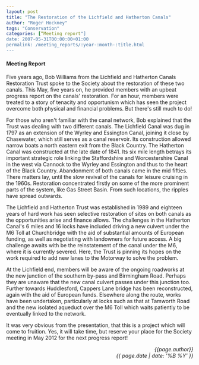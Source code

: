 ```yaml
---
layout: post
title: "The Restoration of the Lichfield and Hatherton Canals"
author: "Roger Hockney"
tags: "Conservation"
categories: [“Meeting report"]
date: 2007-05-31T00:00:00+01:00
permalink: /meeting_reports/:year-:month-:title.html
---
```

#### Meeting Report ####

Five years ago, Bob Williams from the Lichfield and Hatherton Canals Restoration Trust spoke to the Society about the restoration of these two canals. This May, five years on, he provided members with an upbeat progress report on the canals' restoration. For an hour, members were treated to a story of tenacity and opportunism which has seen the project overcome both physical and financial problems. But there's still much to do! 

For those who aren't familiar with the canal network, Bob explained that the Trust was dealing with two different canals. The Lichfield Canal was dug in 1797 as an extension of the Wyrley and Essington Canal, joining it close by Chasewater, which still serves as a canal reservoir. Its construction allowed narrow boats a north eastern exit from the Black Country. The Hatherton Canal was constructed at the late date of 1841. Its six mile length betrays its important strategic role linking the Staffordshire and Worcestershire Canal in the west via Cannock to the Wyrley and Essington and thus to the heart of the Black Country. Abandonment of both canals came in the mid fifties. There matters lay, until the slow revival of the canals for leisure cruising in the 1960s. Restoration concentrated firstly on some of the more prominent parts of the system, like Gas Street Basin. From such locations, the ripples have spread outwards. 

The Lichfield and Hatherton Trust was established in 1989 and eighteen years of hard work has seen selective restoration of sites on both canals as the opportunities arise and finance allows. The challenges in the Hatherton Canal's 6 miles and 16 locks have included driving a new culvert under the M6 Toll at Churchbridge with the aid of substantial amounts of European funding, as well as negotiating with landowners for future access. A big challenge awaits with be the reinstatement of the canal under the M6, where it is currently severed. Here, the Trust is pinning its hopes on the work required to add new lanes to the Motorway to solve the problem. 

At the Lichfield end, members will be aware of the ongoing roadworks at the new junction of the southern by-pass and Birmingham Road. Perhaps they are unaware that the new canal culvert passes under this junction too. Further towards Huddlesford, Cappers Lane bridge has been reconstructed, again with the aid of European funds. Elsewhere along the route, works have been undertaken, particularly at locks such as that at Tamworth Road and the new isolated aqueduct over the M6 Toll which waits patiently to be eventually linked to the network. 

It was very obvious from the presentation, that this is a project which will come to fruition. Yes, it will take time, but reserve your place for the Society meeting in May 2012 for the next progress report! 

<p align="right"><i> {{page.author}} <br> {{ page.date | date: '%B %Y' }} </i></p>
